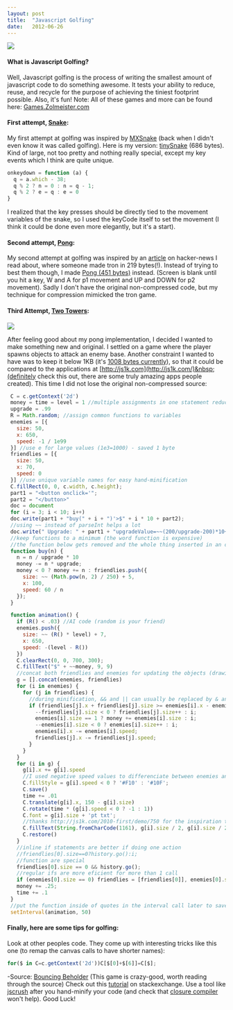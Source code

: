 ```yaml
---
layout: post
title:  "Javascript Golfing"
date:   2012-06-26
---
```


![](http://www.clker.com/cliparts/4/3/d/0/1207314048614869515golfing%20black.svg.med.png)

#### What is Javascript Golfing?
Well, Javascript golfing is the&nbsp;process&nbsp;of writing the smallest amount of javascript code to do something awesome. It tests your ability to reduce, reuse, and recycle for the purpose of achieving the tiniest footprint possible. Also, it's fun!
Note: All of these games and more can be found here: [Games.Zolmeister.com](https://games.zolmeister.com/)

#### First attempt, [Snake](https://games.zolmeister.com/snake/tinySnake/):
My first attempt at golfing was inspired by [MXSnake](http://www.strille.net/works/snake_game_1Kb.php) (back when I didn't even&nbsp;know&nbsp;it was called golfing). Here is my version: [tinySnake](https://games.zolmeister.com/snake/tinySnake/) (686 bytes). Kind of large, not too pretty and nothing really special, except my key events which I think are quite unique.

```js
onkeydown = function (a) {
  q = a.which - 38;
  q % 2 ? n = 0 : n = q - 1;
  q % 2 ? e = q : e = 0
}
```

I realized that the key presses should be directly tied to the movement variables of the snake, so I used the keyCode itself to set the movement (I think it could be done even more elegantly, but it's a start).

#### Second attempt, [Pong](https://games.zolmeister.com/pong.html):
My second attempt at golfing was inspired by an [article](http://alokmenghrajani.github.com/tron/) on hacker-news I read about, where someone made tron in 219 bytes(!). Instead of trying to best them though, I made [Pong (451 bytes)](https://games.zolmeister.com/pong.html) instead. (Screen is blank until you hit a key, W and A for p1 movement and UP and DOWN for p2 movement). Sadly I don't have the original non-compressed code, but my technique for compression mimicked the tron game.

#### Third Attempt, [Two Towers](https://games.zolmeister.com/twotowers(miniv2).html):
[![](http://1.bp.blogspot.com/-bUXMZCyCPes/T-lOu80EaPI/AAAAAAAAATQ/2k9X1CX1XeY/s200/twotowers.png)](https://games.zolmeister.com/twotowers(miniv2).html)

After feeling good about my pong implementation, I decided I wanted to make something new and original. I settled on a game where the player spawns objects to attack an enemy base. Another constraint I wanted to have was to keep it below 1KB (it's [1008 bytes&nbsp;currently](https://games.zolmeister.com/twotowers(miniv2).html)), so that it could be compared to the applications at&nbsp;[http://js1k.com](http://js1k.com/)&nbsp;(definitely check this out, there are some truly amazing apps people created). This time I did not lose the original non-compressed source:

```js
 C = c.getContext('2d')
 money = time = level = 1 //multiple assignments in one statement reduces the use of semicolons
 upgrade = .99
 R = Math.random; //assign common functions to variables
 enemies = [{
   size: 50,
   x: 650,
   speed: -1 / 1e99
 }] //use e for large values (1e3=1000) - saved 1 byte
 friendlies = [{
   size: 50,
   x: 70,
   speed: 0
 }] //use unique variable names for easy hand-minification
 C.fillRect(0, 0, c.width, c.height);
 part1 = "<button onclick='";
 part2 = "</button>"
 doc = document
 for (i = 3; i < 10; i++)
 doc.write(part1 + "buy(" + i + ")'>$" + i * 10 + part2);
 //using ~~ instead of parseInt helps a lot
 doc.write(" Upgrade: " + part1 + "upgradeValue=~~(200/upgrade-200)*10+100;money-upgradeValue<0?i:(upgrade-=.05,money-=upgradeValue);this.innerHTML=upgradeValue'>" + upgrade * 100 + part2);
 //keep functions to a minimum (the word function is expensive)
 //the function below gets removed and the whole thing inserted in an onclick event
 function buy(n) {
   n = n / upgrade * 10
   money -= n * upgrade;
   money < 0 ? money += n : friendlies.push({
     size: ~~ (Math.pow(n, 2) / 250) + 5,
     x: 100,
     speed: 60 / n
   });
 }

 function animation() {
   if (R() < .03) //AI code (random is your friend)
   enemies.push({
     size: ~~ (R() * level) + 7,
     x: 650,
     speed: -(level - R())
   })
   C.clearRect(0, 0, 700, 300);
   C.fillText("$" + ~~money, 9, 9)
   //concat both friendlies and enemies for updating the objects (drawing and moving)
   g = [].concat(enemies, friendlies)
   for (i in enemies) {
     for (j in friendlies) {
       //during minification, && and || can usually be replaced by & and | respectively
       if (friendlies[j].x + friendlies[j].size >= enemies[i].x - enemies[i].size && enemies[i].size > 0 && friendlies[j].size > 0) {
         --friendlies[j].size < 0 ? friendlies[j].size++ : i;
         enemies[i].size == 1 ? money += enemies[i].size : i;
         --enemies[i].size < 0 ? enemies[i].size++ : i;
         enemies[i].x -= enemies[i].speed;
         friendlies[j].x -= friendlies[j].speed;
       }
     }
   }
   for (i in g) {
     g[i].x += g[i].speed
     //I used negative speed values to differenciate between enemies and friendlies
     C.fillStyle = g[i].speed < 0 ? '#F10' : '#10F';
     C.save()
     time += .01
     C.translate(g[i].x, 150 - g[i].size)
     C.rotate(time * (g[i].speed < 0 ? -1 : 1))
     C.font = g[i].size + 'pt txt';
     //thanks http://js1k.com/2010-first/demo/750 for the inspiration to use unicode
     C.fillText(String.fromCharCode(1161), g[i].size / 2, g[i].size / 2)
     C.restore()
   }
   //inline if statements are better if doing one action
   //friendlies[0].size==0?history.go():i;
   //function are special
   friendlies[0].size == 0 && history.go();
   //regular ifs are more eficient for more than 1 call
   if (enemies[0].size == 0) friendlies = [friendlies[0]], enemies[0].size = 50, level++, money += 500;
   money += .25;
   time += .1
 }
 //put the function inside of quotes in the interval call later to save space
 setInterval(animation, 50)
```

#### Finally, here are some tips for golfing:

Look at other peoples code. They come up with interesting tricks like this one (to remap the canvas calls to have shorter names):
```js
for($ in C=c.getContext('2d'))C[$[0]+$[6]]=C[$];
```
-Source: [Bouncing Beholder](http://marijnhaverbeke.nl/js1k/) (This game is crazy-good, worth reading through the source)
Check out this [tutorial](http://codegolf.stackexchange.com/questions/2682/tips-for-golfing-in-javascript) on stackexchange.
Use a tool like [jscrush](http://www.iteral.com/jscrush/)&nbsp;after you hand-minify your code (and check that [closure compiler](http://closure-compiler.appspot.com/home) won't help).
Good Luck!
